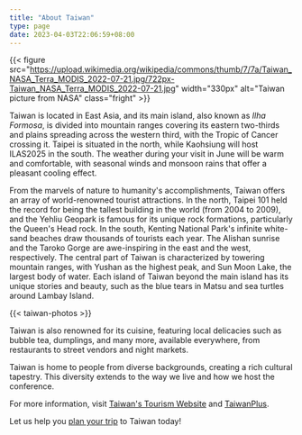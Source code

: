 ```yaml
---
title: "About Taiwan"
type: page
date: 2023-04-03T22:06:59+08:00
---
```


{{< figure
src="https://upload.wikimedia.org/wikipedia/commons/thumb/7/7a/Taiwan_NASA_Terra_MODIS_2022-07-21.jpg/722px-Taiwan_NASA_Terra_MODIS_2022-07-21.jpg"
width="330px" alt="Taiwan picture from NASA" class="fright" >}}

Taiwan is located in East Asia, and its main island, also known as
_Ilha Formosa_, is divided into mountain ranges covering its eastern
two-thirds and plains spreading across the western third, with the
Tropic of Cancer crossing it. Taipei is situated in the north, while
Kaohsiung will host ILAS2025 in the south. The weather during your
visit in June will be warm and comfortable, with seasonal winds and
monsoon rains that offer a pleasant cooling effect.

From the marvels of nature to humanity's accomplishments, Taiwan
offers an array of world-renowned tourist attractions. In the north,
Taipei 101 held the record for being the tallest building in the world
(from 2004 to 2009), and the Yehliu Geopark is famous for its unique
rock formations, particularly the Queen's Head rock. In the south,
Kenting National Park's infinite white-sand beaches draw thousands of
tourists each year. The Alishan sunrise and the Taroko Gorge are
awe-inspiring in the east and the west, respectively. The central part
of Taiwan is characterized by towering mountain ranges, with Yushan as
the highest peak, and Sun Moon Lake, the largest body of water. Each
island of Taiwan beyond the main island has its unique stories and
beauty, such as the blue tears in Matsu and sea turtles around Lambay
Island.

{{< taiwan-photos >}}

Taiwan is also renowned for its cuisine, featuring local delicacies
such as bubble tea, dumplings, and many more, available everywhere,
from restaurants to street vendors and night markets.

Taiwan is home to people from diverse backgrounds, creating a rich
cultural tapestry. This diversity extends to the way we live and how
we host the conference.

For more information, visit [Taiwan's Tourism
Website](https://eng.taiwan.net.tw/) and
[TaiwanPlus](https://www.taiwanplus.com/).

Let us help you [plan your trip](travel/) to Taiwan today!

